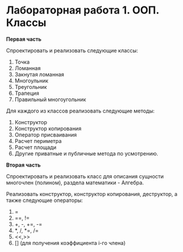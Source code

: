# Лабораторная работа 1. ООП. Классы

**Первая часть**

Спроектировать и реализовать следующие классы:
&nbsp;
1. Точка
2. Ломанная
3. Закнутая ломанная
4. Многоульник
5. Треугольник 
6. Трапеция 
7. Правильный многоугольник

Для каждого из классов реализовать следующие методы:
1. Конструктор
2. Конструктор копирования
3. Оператор присваивания 
4. Расчет периметра
5. Расчет площади
6. Другие приватные и публичные метода по усмотрению.


**Вторая часть** 

Спроектировать и реализовать класс для описания сущности многочлен (полином), раздела математики - Алгебра. 

Реализовать конструктор, конструктор копирования, деструктор, а также следующие операторы:
1. =
2. ==, !=
3. +, -, +=, -=
4. *, /, *=, /=
5. <<,>>
6. [] (для получения коэффициента i-го члена) 
